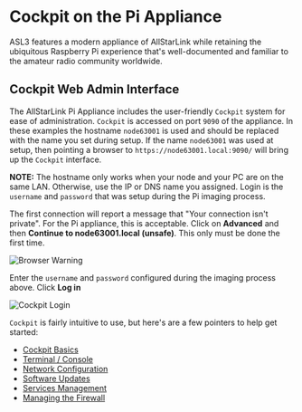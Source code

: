 # Cockpit on the Pi Appliance
ASL3 features a modern appliance of AllStarLink while retaining the ubiquitous Raspberry Pi experience that's well-documented and familiar to the amateur radio
community worldwide.

## Cockpit Web Admin Interface
The AllStarLink Pi Appliance includes the user-friendly `Cockpit` system for ease of administration. `Cockpit` is accessed on port `9090` of the appliance. In these examples the hostname `node63001` is used and should be replaced with the name you set during setup. If the name `node63001` was used at setup, then pointing a browser to `https://node63001.local:9090/` will bring up the `Cockpit` interface. 

**NOTE:** The hostname only works when your node and your PC are on the same LAN. Otherwise, use the IP or DNS name you assigned. Login is the `username` and `password` that was setup during the Pi imaging process.

The first connection will report a message that "Your connection isn't private". For the Pi appliance, this is acceptable. Click on **Advanced** and then
**Continue to node63001.local (unsafe)**. This only must be done the first time.

![Browser Warning](../user-guide/img/step-20.png)

Enter the `username` and `password` configured during the imaging process above. Click **Log in**

![Cockpit Login](../user-guide/img/step-22.png)

`Cockpit` is fairly intuitive to use, but here's are a few pointers to help get started:

* [Cockpit Basics](cockpit-basics.md)
* [Terminal / Console](cockpit-console.md)
* [Network Configuration](cockpit-network.md)
* [Software Updates](cockpit-updates.md)
* [Services Management](cockpit-services.md)
* [Managing the Firewall](cockpit-firewall.md)
